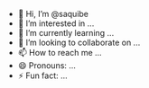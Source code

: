- 👋 Hi, I’m @saquibe
- 👀 I’m interested in ...
- 🌱 I’m currently learning ...
- 💞️ I’m looking to collaborate on ...
- 📫 How to reach me ...
- 😄 Pronouns: ...
- ⚡ Fun fact: ...

<!---
saquibe/saquibe is a ✨ special ✨ repository because its `README.md` (this file) appears on your GitHub profile.
You can click the Preview link to take a look at your changes.
--->
